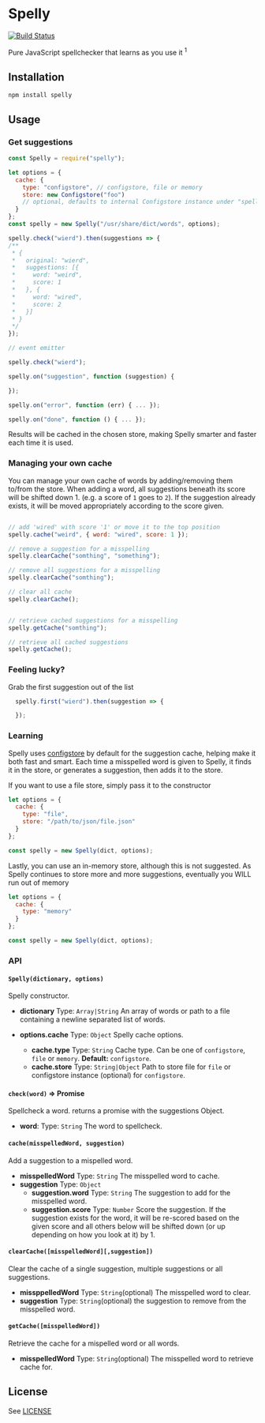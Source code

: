 # Spelly

[![Build Status](https://travis-ci.org/dylanfoster/spelly.svg?branch=master)](https://travis-ci.org/dylanfoster/spelly)

Pure JavaScript spellchecker that learns as you use it <sup>1</sup>

## Installation

```
npm install spelly
```

## Usage

### Get suggestions

```javascript
const Spelly = require("spelly");

let options = {
  cache: {
    type: "configstore", // configstore, file or memory
    store: new Configstore("foo")
    // optional, defaults to internal Configstore instance under "spelly"
  }
};
const spelly = new Spelly("/usr/share/dict/words", options);

spelly.check("wierd").then(suggestions => {
/**
 * {
 *   original: "wierd",
 *   suggestions: [{
 *     word: "weird",
 *     score: 1
 *   }, {
 *     word: "wired",
 *     score: 2
 *   }]
 * }
 */
});

// event emitter

spelly.check("wierd");

spelly.on("suggestion", function (suggestion) {

});

spelly.on("error", function (err) { ... });

spelly.on("done", function () { ... });
```

Results will be cached in the chosen store, making Spelly smarter and faster
each time it is used.

### Managing your own cache

You can manage your own cache of words by adding/removing them to/from the store.
When adding a word, all suggestions beneath its score will be shifted down 1.
(e.g. a score of `1` goes to `2`). If the suggestion already exists, it will be
moved appropriately according to the score given.

```javascript

// add 'wired' with score '1' or move it to the top position
spelly.cache("weird", { word: "wired", score: 1 });

// remove a suggestion for a misspelling
spelly.clearCache("somthing", "something");

// remove all suggestions for a misspelling
spelly.clearCache("somthing");

// clear all cache
spelly.clearCache();


// retrieve cached suggestions for a misspelling
spelly.getCache("somthing");

// retrieve all cached suggestions
spelly.getCache();
```

### Feeling lucky?

Grab the first suggestion out of the list

```javascript
  spelly.first("wierd").then(suggestion => {

  });
```

### Learning

Spelly uses [configstore](https://github.com/yeoman/configstore) by default for
the suggestion cache, helping make it both fast and smart. Each time a misspelled
word is given to Spelly, it finds it in the store, or generates a suggestion,
then adds it to the store.

If you want to use a file store, simply pass it to the constructor

```javascript
let options = {
  cache: {
    type: "file",
    store: "/path/to/json/file.json"
  }
};

const spelly = new Spelly(dict, options);
```

Lastly, you can use an in-memory store, although this is not suggested. As Spelly
continues to store more and more suggestions, eventually you WILL run out of memory

```javascript
let options = {
  cache: {
    type: "memory"
  }
};

const spelly = new Spelly(dict, options);
```

### API

#### `Spelly(dictionary, options)`

Spelly constructor.

  - **dictionary** Type: `Array|String` An array of words or path to a file
    containing a newline separated list of words.
  - **options.cache** Type: `Object` Spelly cache options.

    - **cache.type** Type: `String` Cache type. Can be one of `configstore`,
      `file` or `memory`. **Default:** `configstore`.
    - **cache.store** Type: `String|Object` Path to store file for `file` or
      configstore instance (optional) for `configstore`.

#### `check(word)` => Promise

Spellcheck a word. returns a promise with the suggestions Object.

 - **word**: Type: `String` The word to spellcheck.

#### `cache(misspelledWord, suggestion)`

Add a suggestion to a mispelled word.

 - **misspelledWord** Type: `String` The misspelled word to cache.
 - **suggestion** Type: `Object`
   - **suggestion.word** Type: `String` The suggestion to add for the misspelled word.
   - **suggestion.score** Type: `Number` Score the suggestion. If the suggestion
exists for the word, it will be re-scored based on the given score and all others
below will be shifted down (or up depending on how you look at it) by 1.

#### `clearCache([misspelledWord][,suggestion])`

Clear the cache of a single suggestion, multiple suggestions or all suggestions.

 - **missppelledWord** Type: `String`(optional) The misspelled word to clear.
 - **suggestion** Type: `String`(optional) the suggestion to remove from the
   misspelled word.

#### `getCache([misspelledWord])`

Retrieve the cache for a mispelled word or all words.

 - **misspelledWord** Type: `String`(optional) The misspelled word to retrieve
   cache for.


## License

See [LICENSE](LICENSE.md)
